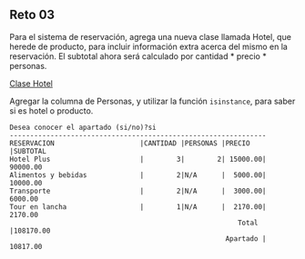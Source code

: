 ## Reto 03

Para el sistema de reservación, agrega una nueva clase llamada Hotel, que herede de producto, para incluir información extra acerca del mismo en la reservación. El subtotal ahora será calculado por cantidad * precio * personas.

[Clase Hotel](./hotel.png)

Agregar la columna de Personas, y utilizar la función `isinstance`, para saber si es hotel o producto.

```
Desea conocer el apartado (si/no)?si
---------------------------------------------------------------
RESERVACION                     |CANTIDAD |PERSONAS |PRECIO   |SUBTOTAL 
Hotel Plus                      |        3|        2| 15000.00| 90000.00
Alimentos y bebidas             |        2|N/A      |  5000.00| 10000.00
Transporte                      |        2|N/A      |  3000.00|  6000.00
Tour en lancha                  |        1|N/A      |  2170.00|  2170.00
                                                        Total |108170.00
                                                     Apartado | 10817.00
```
